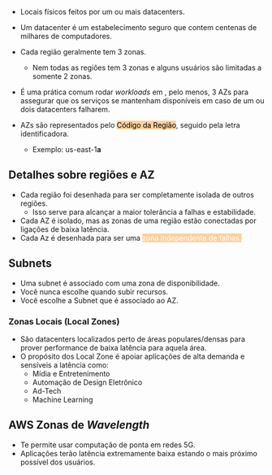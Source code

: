 - Locais físicos feitos por um ou mais datacenters.
- Um datacenter é um estabelecimento seguro que contem centenas de milhares de computadores.
- Cada região geralmente tem 3 zonas.
	- Nem todas as regiões tem 3 zonas e alguns usuários são limitadas a somente 2 zonas.

- É uma prática comum rodar *workloads* em , pelo menos, 3 AZs para assegurar que os serviços se mantenham disponíveis em caso de um ou dois datacenters falharem.
- AZs são representados pelo <mark style="background: #FFB86CA6;">Código da Região</mark>, seguido pela letra identificadora.
	- Exemplo: us-east-1**a**

## Detalhes sobre regiões e AZ

- Cada região foi desenhada para ser completamente isolada de outros regiões.
	- Isso serve para alcançar a maior tolerância a falhas e estabilidade.
- Cada AZ é isolado, mas as zonas de uma região estão conectadas por ligações de baixa latência.
- Cada Az é desenhada para ser uma <mark style="background: #FFB86CA6; color: white;">zona independente de falhas.</mark> 

## Subnets

- Uma subnet é associado com uma zona de disponibilidade.
- Você nunca escolhe quando subir recursos.
- Você escolhe a Subnet que é associado ao AZ.

### Zonas Locais (Local Zones)

- São datacenters localizados perto de áreas populares/densas para prover performance de baixa latência para aquela área.
- O propósito dos Local Zone é apoiar aplicações de alta demanda e sensíveis a latência como:
	- Mídia e Entretenimento
	- Automação de Design Eletrônico
	- Ad-Tech
	- Machine Learning

## AWS Zonas de *Wavelength*

- Te permite usar computação de ponta em redes 5G.
- Aplicações terão latência extremamente baixa estando o mais próximo possível dos usuários.